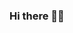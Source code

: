 ### Hi there 🤙🏽

<!--
**CarlaSotes/CarlaSotes** is a ✨ _special_ ✨ repository because its `README.md` (this file) appears on your GitHub profile.

Here are some ideas to get you started:

- 🏛 I'm a Software Engineer studend in the UPNA.
- 🔭 I’m currently working on html, php, laravel, Java
- 🌱 I’m currently learning how not to be a disaster 🙂
- 👯 I’m looking to collaborate on projects about cybersecurity or environmental informatics.
- 📫 How to reach me: carla.halfblood.potterhead@gmail.com
- ⚡ Fun fact: I'm a bit hippy, I love being outdoors, surfing... I'm also a book nerd.
-->

